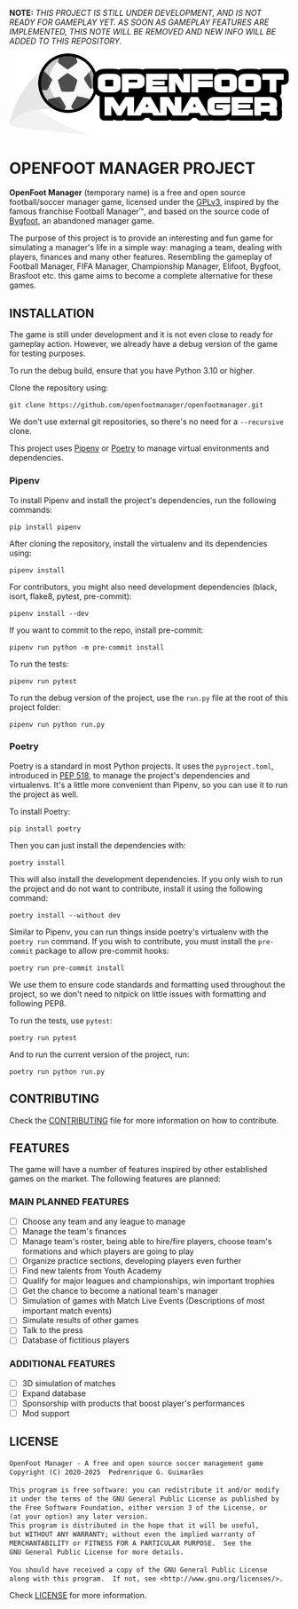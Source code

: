 **NOTE:** *THIS PROJECT IS STILL UNDER DEVELOPMENT, AND IS NOT READY FOR GAMEPLAY YET. AS SOON AS GAMEPLAY FEATURES ARE IMPLEMENTED, THIS NOTE WILL BE REMOVED AND NEW INFO WILL BE ADDED TO THIS REPOSITORY.*

![Openfoot logo](images/openfoot.png)

# OPENFOOT MANAGER PROJECT

**OpenFoot Manager** (temporary name) is a free and open source football/soccer manager game, licensed under the [GPLv3](LICENSE.md), inspired by the famous franchise Football Manager&trade;, and based on the source code of [Bygfoot](https://bygfoot.sourceforge.io/new/), an abandoned manager game.

The purpose of this project is to provide an interesting and fun game for simulating a manager's life in a simple way: managing a team, dealing with players, finances and many other features. Resembling the gameplay of Football Manager, FIFA Manager, Championship Manager, Elifoot, Bygfoot, Brasfoot etc. this game aims to become a complete alternative for these games.

## INSTALLATION

The game is still under development and it is not even close to ready for gameplay action. However, we already have a debug version of the game for testing purposes.

To run the debug build, ensure that you have Python 3.10 or higher.

Clone the repository using:

```
git clone https://github.com/openfootmanager/openfootmanager.git
```

We don't use external git repositories, so there's no need for a `--recursive` clone.

This project uses [Pipenv](https://pipenv.pypa.io/en/latest/) or [Poetry](https://python-poetry.org/) to manage virtual environments and dependencies.

### Pipenv

To install Pipenv and install the project's dependencies, run the following commands:

```
pip install pipenv
```

After cloning the repository, install the virtualenv and its dependencies using:

```
pipenv install
```

For contributors, you might also need development dependencies (black, isort, flake8, pytest, pre-commit):

```
pipenv install --dev
```

If you want to commit to the repo, install pre-commit:

```
pipenv run python -m pre-commit install
```

To run the tests:

```
pipenv run pytest
```

To run the debug version of the project, use the `run.py` file at the root of this project folder:

```
pipenv run python run.py
```

### Poetry

Poetry is a standard in most Python projects. It uses the `pyproject.toml`, introduced in [PEP 518](https://peps.python.org/pep-0518/), to manage
the project's dependencies and virtualenvs. It's a little more convenient than Pipenv, so you can use it to run the project as well.

To install Poetry:

```
pip install poetry
```

Then you can just install the dependencies with:

```
poetry install
```

This will also install the development dependencies. If you only wish to run the project and do not want to contribute,
install it using the following command:

```
poetry install --without dev
```

Similar to Pipenv, you can run things inside poetry's virtualenv with the `poetry run` command. If you wish to contribute,
you must install the `pre-commit` package to allow pre-commit hooks:

```
poetry run pre-commit install
```

We use them to ensure code standards and formatting used throughout the project, so we don't need to nitpick on little
issues with formatting and following PEP8.

To run the tests, use `pytest`:

```
poetry run pytest
```

And to run the current version of the project, run:

```
poetry run python run.py
```

## CONTRIBUTING

Check the [CONTRIBUTING](CONTRIBUTING.md) file for more information on how to contribute.

## FEATURES

The game will have a number of features inspired by other established games on the market. The following features are planned:

### MAIN PLANNED FEATURES

- [ ] Choose any team and any league to manage
- [ ] Manage the team's finances
- [ ] Manage team's roster, being able to hire/fire players, choose team's formations and which players are going to play
- [ ] Organize practice sections, developing players even further
- [ ] Find new talents from Youth Academy
- [ ] Qualify for major leagues and championships, win important trophies
- [ ] Get the chance to become a national team's manager
- [ ] Simulation of games with Match Live Events (Descriptions of most important match events)
- [ ] Simulate results of other games
- [ ] Talk to the press
- [ ] Database of fictitious players

### ADDITIONAL FEATURES

- [ ] 3D simulation of matches
- [ ] Expand database
- [ ] Sponsorship with products that boost player's performances
- [ ] Mod support

## LICENSE

    OpenFoot Manager - A free and open source soccer management game
    Copyright (C) 2020-2025  Pedrenrique G. Guimarães

    This program is free software: you can redistribute it and/or modify
    it under the terms of the GNU General Public License as published by
    the Free Software Foundation, either version 3 of the License, or
    (at your option) any later version.
    This program is distributed in the hope that it will be useful,
    but WITHOUT ANY WARRANTY; without even the implied warranty of
    MERCHANTABILITY or FITNESS FOR A PARTICULAR PURPOSE.  See the
    GNU General Public License for more details.

    You should have received a copy of the GNU General Public License
    along with this program.  If not, see <http://www.gnu.org/licenses/>.

Check [LICENSE](LICENSE.md) for more information.
